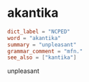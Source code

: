 # akantika

``` toml
dict_label = "NCPED"
word = "akantika"
summary = "unpleasant"
grammar_comment = "mfn."
see_also = ["kantika"]
```

unpleasant

